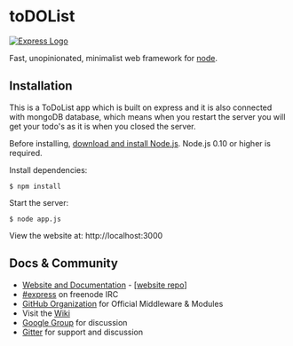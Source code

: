 # toDOList

[![Express Logo](https://i.cloudup.com/zfY6lL7eFa-3000x3000.png)](http://expressjs.com/)

  Fast, unopinionated, minimalist web framework for [node](http://nodejs.org).

## Installation

This is a ToDoList app which is built on express and it is also connected with mongoDB database, which means when you restart the server you will get 
your todo's as it is when you closed the server.

Before installing, [download and install Node.js](https://nodejs.org/en/download/).
Node.js 0.10 or higher is required.


  Install dependencies:

```console
$ npm install
```

  Start the server:

```console
$ node app.js
```

  View the website at: http://localhost:3000


## Docs & Community

  * [Website and Documentation](http://expressjs.com/) - [[website repo](https://github.com/expressjs/expressjs.com)]
  * [#express](https://webchat.freenode.net/?channels=express) on freenode IRC
  * [GitHub Organization](https://github.com/expressjs) for Official Middleware & Modules
  * Visit the [Wiki](https://github.com/expressjs/express/wiki)
  * [Google Group](https://groups.google.com/group/express-js) for discussion
  * [Gitter](https://gitter.im/expressjs/express) for support and discussion

